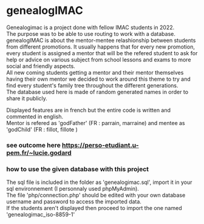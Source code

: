 # genealogIMAC

Genealogimac is a project done with fellow IMAC students in 2022.   
The purpose was to be able to use routing to work with a database.  
genealogIMAC is about the mentor-mentee relashionship between students from different promotions. It usually happens that for every new promotion, every student is assigned a mentor that will be the refered student to ask for help or advice on various subject from school lessons and exams to more social and friendly aspects.  
All new coming students getting a mentor and their mentor themselves having their own mentor we decided to work around this theme to try and find every student's family tree throughout the different generations.  
The database used here is made of random generated names in order to share it publicly. 
  
Displayed features are in french but the entire code is written and commented in english.   
Mentor is refered as 'godFather' (FR : parrain, marraine) and mentee as 'godChild' (FR : fillot, fillote )  

### see outcome here https://perso-etudiant.u-pem.fr/~lucie.godard

### how to use the given database with this project 

The sql file is included in the folder as 'genealogimac.sql', import it in your sql environnement (I personnaly used phpMyAdmin).  
The file 'php/connection.php' should be edited with your own database username and password to access the imported data.  
If the students aren't displayed then proceed to import the one named 'genealogimac_iso-8859-1'   


